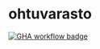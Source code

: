 # ohtuvarasto
[![GHA workflow badge](https://github.com/rigozu9/ohtuvarasto/workflows/CI/badge.svg)](https://github.com/rigozu9/ohtuvarasto/actions)

